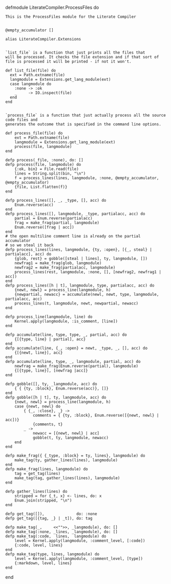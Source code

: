 defmodule LiterateCompiler.ProcessFiles do


	This is the ProcessFiles module for the Literate Compiler


	@empty_accumulator []

	alias LiterateCompiler.Extensions


	`list_file` is a function that just prints all the files that
	will be processed. It checks the file extension and if that sort of
	file is processed it will be printed - if not it won't.

	def list_file(file) do
	  ext = Path.extname(file)
	  langmodule = Extensions.get_lang_module(ext)
	  case langmodule do
	  	:none -> :ok
	  	_     -> IO.inspect(file)
	  end
	end


	`process_file` is a function that just actually process all the source code files and
	generates the outcome that is specified in the command line options.

	def process_file(file) do
	 	ext = Path.extname(file)
	 	langmodule = Extensions.get_lang_module(ext)
	 	process(file, langmodule)
	end

	defp process(_file, :none), do: []
	defp process(file, langmodule) do
		{:ok, bin} = File.read(file)
		lines = String.split(bin, "\n")
		f = process_lines(lines, langmodule, :none, @empty_accumulator, @empty_accumulator)
		{file, List.flatten(f)}
	end

	defp process_lines([], _, _type, [], acc) do
		Enum.reverse(acc)
	end
	defp process_lines([], langmodule, _type, partialacc, acc) do
		partial = Enum.reverse(partialacc)
		frag = make_frag(partial, langmodule)
	 	Enum.reverse([frag | acc])
	end
	# the open multiline comment line is already on the partial accumulator
	# so we steal it back
	defp process_lines(lines, langmodule, {ty, :open}, [{_, steal} | partialacc], acc) do
		{glob, rest} = gobble([steal | lines], ty, langmodule, [])
		newfrag1 = make_frag(glob, langmodule)
		newfrag2 = make_frag(partialacc, langmodule)
		process_lines(rest, langmodule, :none, [], [newfrag2, newfrag1 | acc])
	end
	defp process_lines([h | t], langmodule, type, partialacc, acc) do
		{newt, newl} = process_line(langmodule, h)
		{newpartial, newacc} = accumulate(newl, newt, type, langmodule, partialacc, acc)
		process_lines(t, langmodule, newt, newpartial, newacc)
	end

	defp process_line(langmodule, line) do
		Kernel.apply(langmodule, :is_comment, [line])
	end

	defp accumulate(line, type, type, _, partial, acc) do
		{[{type, line} | partial], acc}
	end
	defp accumulate(line, {_, :open} = newt, _type, _, [], acc) do
		{[{newt, line}], acc}
	end
	defp accumulate(line, type, _, langmodule, partial, acc) do
		newfrag = make_frag(Enum.reverse(partial), langmodule)
		{[{type, line}], [newfrag |acc]}
	end

	defp gobble([], ty, _langmodule, acc) do
		{ { {ty, :block}, Enum.reverse(acc)}, []}
	end
	defp gobble([h | t], ty, langmodule, acc) do
		{newt, newl} = process_line(langmodule, h)
		case {newt, newl} do
			{ {_, :close}, _} ->
				comments = { {ty, :block}, Enum.reverse([{newt, newl} | acc])}
				{comments, t}
			_ ->
			 	newacc = [{newt, newl} | acc]
				gobble(t, ty, langmodule, newacc)
		end
	end

	defp make_frag({ {_type, :block} = ty, lines}, langmodule) do
		make_tag(ty, gather_lines(lines), langmodule)
	end
	defp make_frag(lines, langmodule) do
		tag = get_tag(lines)
		make_tag(tag, gather_lines(lines), langmodule)
	end

	defp gather_lines(lines) do
		stripped = for {_t, x} <- lines, do: x
		Enum.join(stripped, "\n")
	end

	defp get_tag([]),              do: :none
	defp get_tag([{tag, _} | _t]), do: tag

	defp make_tag(_,     <<"">>, _langmodule), do: []
	defp make_tag(:none, _lines, _langmodule), do: []
	defp make_tag(:code,  lines,  langmodule) do
		level = Kernel.apply(langmodule, :comment_level, [:code])
	 	{:code, level, lines}
	end
	defp make_tag(type, lines, langmodule) do
		level = Kernel.apply(langmodule, :comment_level, [type])
	 	{:markdown, level, lines}
	end

end